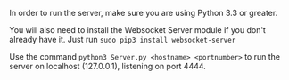 In order to run the server, make sure you are using Python 3.3 or greater. 

You will also need to install the Websocket Server module if you don't already have it. Just run `sudo pip3 install websocket-server`

Use the command `python3 Server.py <hostname> <portnumber>` to run the server on localhost (127.0.0.1), listening on port 4444.
